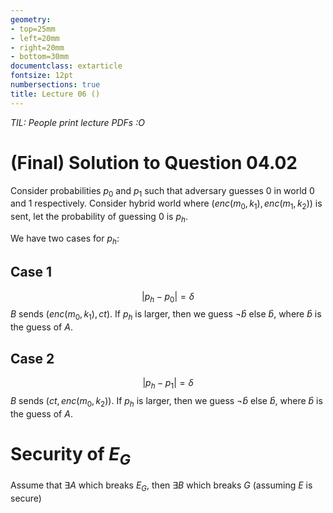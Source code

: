 ```yaml
---
geometry:
- top=25mm
- left=20mm
- right=20mm
- bottom=30mm
documentclass: extarticle
fontsize: 12pt
numbersections: true
title: Lecture 06 ()
--- 
```


*TIL: People print lecture PDFs :O*

# (Final) Solution to Question 04.02
Consider probabilities $p_0$ and $p_1$ such that adversary guesses $0$ in world $0$ and $1$ respectively. Consider hybrid world where $(enc(m_0, k_1), enc(m_1, k_2))$ is sent, let the probability of guessing $0$ is $p_h$.

We have two cases for $p_h$:

## Case 1
$$|p_h - p_0| = \delta$$
$B$ sends $(enc(m_0, k_1), ct)$. If $p_h$ is larger, then we guess $\neg{\hat{b}}$ else $\hat{b}$, where $\hat{b}$ is the guess of $A$.

## Case 2
$$|p_h - p_1| = \delta$$
$B$ sends $(ct, enc(m_0, k_2))$. If $p_h$ is larger, then we guess $\neg{\hat{b}}$ else $\hat{b}$, where $\hat{b}$ is the guess of $A$.

# Security of $E_G$
Assume that $\exists A$ which breaks $E_G$, then $\exists B$ which breaks $G$ (assuming $E$ is secure)
